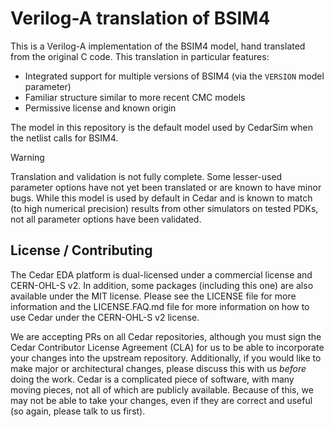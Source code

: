# Verilog-A translation of BSIM4

This is a Verilog-A implementation of the BSIM4 model,
hand translated from the original C code. This translation in particular features:

- Integrated support for multiple versions of BSIM4 (via the `VERSION` model parameter)
- Familiar structure similar to more recent CMC models
- Permissive license and known origin

The model in this repository is the default model used
by CedarSim when the netlist calls for BSIM4.

> [!WARNING]
> Translation and validation is not fully complete. Some lesser-used parameter options have not yet been translated or are known to have minor bugs. While this model is used by default in Cedar and is known to match (to high numerical precision) results from other simulators on tested PDKs, not all parameter options have been validated.

## License / Contributing

The Cedar EDA platform is dual-licensed under a commercial license and CERN-OHL-S v2. In addition, some packages (including this one) are also available under the MIT license. Please see the LICENSE file for more
information and the LICENSE.FAQ.md file for more information on how to
use Cedar under the CERN-OHL-S v2 license.

We are accepting PRs on all Cedar repositories, although you must sign the Cedar Contributor License Agreement (CLA) for us to be able to incorporate your changes into the upstream repository. Additionally, if you would like to make major or architectural changes, please discuss this with us *before* doing the work. Cedar is a complicated piece of software, with many moving pieces, not all of which are publicly available. Because of this, we may not be able to take your changes, even if they are correct and useful (so again, please talk to us first).
